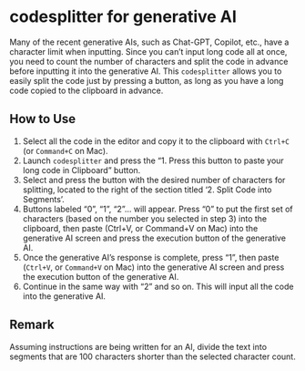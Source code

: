 # codesplitter for generative AI

Many of the recent generative AIs, such as Chat-GPT, Copilot, etc., have a character limit when inputting. Since you can’t input long code all at once, you need to count the number of characters and split the code in advance before inputting it into the generative AI. This `codesplitter` allows you to easily split the code just by pressing a button, as long as you have a long code copied to the clipboard in advance.

## How to Use

1. Select all the code in the editor and copy it to the clipboard with `Ctrl+C` (or `Command+C` on Mac).
2. Launch `codesplitter` and press the “1. Press this button to paste your long code in Clipboard” button.
3. Select and press the button with the desired number of characters for splitting, located to the right of the section titled ‘2. Split Code into Segments’.
4. Buttons labeled “0”, “1”, “2”… will appear. Press “0” to put the first set of characters (based on the number you selected in step 3) into the clipboard, then paste (Ctrl+V, or Command+V on Mac) into the generative AI screen and press the execution button of the generative AI.
5. Once the generative AI’s response is complete, press “1”, then paste (`Ctrl+V`, or `Command+V` on Mac) into the generative AI screen and press the execution button of the generative AI.
6. Continue in the same way with “2” and so on. This will input all the code into the generative AI.

## Remark

Assuming instructions are being written for an AI, divide the text into segments that are 100 characters shorter than the selected character count.
